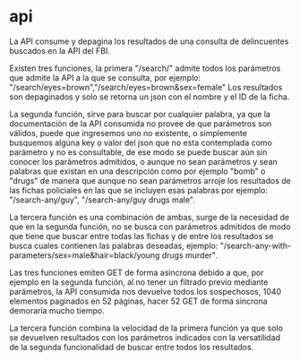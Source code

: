# api

La API consume y depagina los resultados de una consulta de delincuentes buscados en la API del FBI.

Existen tres funciones, la primera "/search/<parametros>" admite todos los parámetros que admite la API a la que se consulta, por ejemplo:
"/search/eyes=brown","/search/eyes=brown&sex=female"
Los resultados son depaginados y solo se retorna un json con el nombre y el ID de la ficha.


La segunda función, sirve para buscar por cualquier palabra, ya que la documentación de la API consumida no provee de que parámetros son
válidos, puede que ingresemos uno no existente, o simplemente busquemos algúna key o valor del json que no esta contemplada como parámetro y no es consultable,
de ese modo se puede buscar aún sin conocer los parámetros admitidos, o aunque no sean parámetros y sean palabras que existan en una descripción como por ejemplo
"bomb" o "drugs" de manera que aunque no sean parámetros arroje los resultados de las fichas policiales en las que se incluyen esas palabras por ejemplo: "/search-any/guy", "/search-any/guy drugs male".


La tercera función es una combinación de ambas, surge de la necesidad de que en la segunda función, no se busca con parámetros admitidos de modo que tiene que buscar entre todas las fichas y de entre 
los resultados se busca cuales contienen las palabras deseadas, ejemplo: "/search-any-with-parameters/sex=male&hair=black/young drugs murder".

Las tres funciones emiten GET de forma asincrona debido a que, por ejemplo en la segunda función, al no tener un filtrado previo mediante parámetros, la API consumida nos
devuelve todos los sospechosos, 1040 elementos paginados en 52 páginas, hacer 52 GET de forma sincrona demoraría mucho tiempo.

La tercera función combina la velocidad de la primera función ya que solo se devuelven resultados con los parámetros indicados con la versatilidad de la segunda 
funcionalidad de buscar entre todos los resultados.

